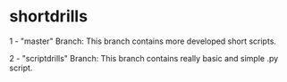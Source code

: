 # shortdrills

1 - "master" Branch:
This branch contains more developed short scripts.

2 - "scriptdrills" Branch:
This branch contains really basic and simple .py script.
